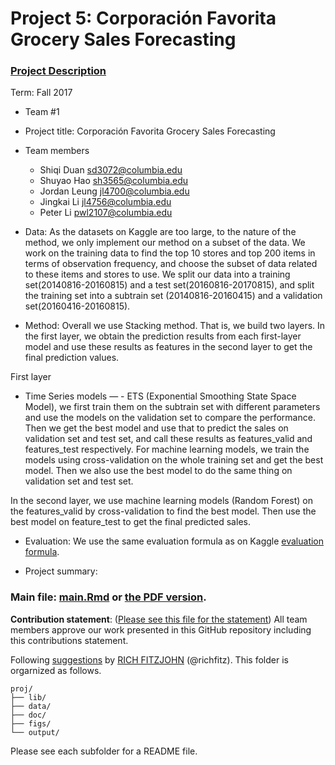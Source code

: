 # Project 5: Corporación Favorita Grocery Sales Forecasting

### [Project Description](https://www.kaggle.com/c/favorita-grocery-sales-forecasting)

Term: Fall 2017

+ Team #1
+ Project title: Corporación Favorita Grocery Sales Forecasting
+ Team members
	+ Shiqi Duan sd3072@columbia.edu
	+ Shuyao Hao sh3565@columbia.edu
	+ Jordan Leung jl4700@columbia.edu
	+ Jingkai Li jl4756@columbia.edu
	+ Peter Li pwl2107@columbia.edu
	

+ Data: As the datasets on Kaggle are too large, to the nature of the method, we only implement our method on a subset of the data. We work on the training data to find the top 10 stores and top 200 items in terms of observation frequency, and choose the subset of data related to these items and stores to use. We split our data into a training set(20140816-20160815) and a test set(20160816-20170815), and split the training set into a subtrain set (20140816-20160415) and a validation set(20160416-20160815). 

+ Method: Overall we use Stacking method. That is, we build two layers. In the first layer, we obtain the prediction results from each first-layer model and use these results as features in the second layer to get the final prediction values. 
        
First layer
- Time Series models
— - ETS (Exponential Smoothing State Space Model), we first train them on the subtrain set with different parameters and use the models on the validation set to compare the performance. Then we get the best model and use that to predict the sales on validation set and test set, and call these results as features_valid and features_test respectively. For machine learning models, we train the models using cross-validation on the whole training set and get the best model. Then we also use the best model to do the same thing on validation set and test set.
        
In the second layer, we use machine learning models (Random Forest) on the features_valid by cross-validation to find the best model. Then use the best model on feature_test to get the final predicted sales.

+ Evaluation: We use the same evaluation formula as on Kaggle [evaluation formula](https://www.kaggle.com/c/favorita-grocery-sales-forecasting#evaluation).

+ Project summary: 	

### Main file: [main.Rmd](doc/main.Rmd) or [the PDF version](doc/main.pdf).   

**Contribution statement**: ([Please see this file for the statement](doc/a_note_on_contributions.md))
All team members approve our work presented in this GitHub repository including this contributions statement.  

Following [suggestions](http://nicercode.github.io/blog/2013-04-05-projects/) by [RICH FITZJOHN](http://nicercode.github.io/about/#Team) (@richfitz). This folder is orgarnized as follows.

```
proj/
├── lib/
├── data/
├── doc/
├── figs/
└── output/
```

Please see each subfolder for a README file.
